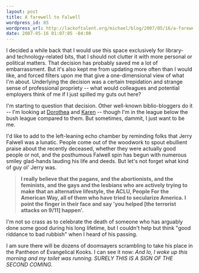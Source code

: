 ```yaml
--- 
layout: post
title: A farewell to Falwell
wordpress_id: 85
wordpress_url: http://lackoftalent.org/michael/blog/2007/05/16/a-farewell-to-falwell/
date: 2007-05-16 01:07:05 -04:00
---
```

I decided a while back that I would use this space exclusively for library- and technology-related bits, that I should not clutter it with more personal or political matters.  That decision has probably saved me a lot of embarrassment.  But it's also kept me from updating more often than I would like, and forced filters upon me that give a one-dimensional view of what I'm about.  Underlying the decision was a certain trepidation and strange sense of professional propriety -- what would colleagues and potential employers think of me if I just spilled my guts out here?  

I'm starting to question that decision.  Other well-known biblio-bloggers do it -- I'm looking at <a href="http://cavlec.yarinareth.net/" target="_blank">Dorothea</a> and <a href="http://freerangelibrarian.com/" target="_blank">Karen</a> -- though I'm in the league below the bush league compared to them. But sometimes, dammit, I just want to be me.

I'd like to add to the left-leaning echo chamber by reminding folks that Jerry Falwell was a lunatic.  People come out of the woodwork to spout ebullient praise about the recently deceased, whether they were actually good people or not, and the posthumous Falwell spin has begun with numerous smiley glad-hands lauding his life and deeds.  But let's not forget what kind of guy ol' Jerry was.  <blockquote><b>I really believe that the pagans, and the abortionists, and the feminists, and the gays and the lesbians who are actively trying to make that an alternative lifestyle, the ACLU, People For the American Way, all of them who have tried to secularize America. I point the finger in their face and say 'you helped [the terrorist attacks on 9/11] happen'.</b></blockquote>

I'm not so crass as to celebrate the death of someone who has arguably done some good during his long lifetime, but I couldn't help but think "good riddance to bad rubbish" when I heard of his passing.

I am sure there will be dozens of doomsayers scrambling to take his place in the Pantheon of Evangelical Kooks.  I can see it now: <i>And lo, I woke up this morning and my toilet was running.  SURELY THIS IS A SIGN OF THE SECOND COMING.</i>
